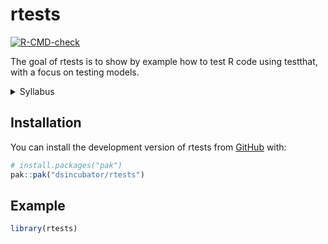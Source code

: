 
<!-- README.md is generated from README.Rmd. Please edit that file -->

# rtests

<!-- badges: start -->

[![R-CMD-check](https://github.com/dsincubator/rtests/actions/workflows/R-CMD-check.yaml/badge.svg)](https://github.com/dsincubator/rtests/actions/workflows/R-CMD-check.yaml)
<!-- badges: end -->

The goal of rtests is to show by example how to test R code using
testthat, with a focus on testing models.

<details>
<summary>
Syllabus
</summary>

# Series Title

The goal of this series is …

At the end of this series, you will know how to do things like:

- …
- …

## Who is the audience?

…

## Why is it important?

…

## Program (tentative)

### Meeting 1: Introduction

This meeting will help you understand the most important aspects of this
topic, and you can decide whether to attend the following meetings to
dive deeper into the subject.

Objectives:

- …
- …

### Meeting 2: …

This meeting will help you …

Objectives:

- …
- …

## Resources

- [About the ixpanteria project](https://github.com/ixpanteria).
- [YouTube playlist with videos in the entire project](FIXME).
- [YouTube playlist with videos in this specific series](FIXME).
- [Main resource used to develop this series](FIXME).
- …

</details>

## Installation

You can install the development version of rtests from
[GitHub](https://github.com/) with:

``` r
# install.packages("pak")
pak::pak("dsincubator/rtests")
```

## Example

``` r
library(rtests)
```
